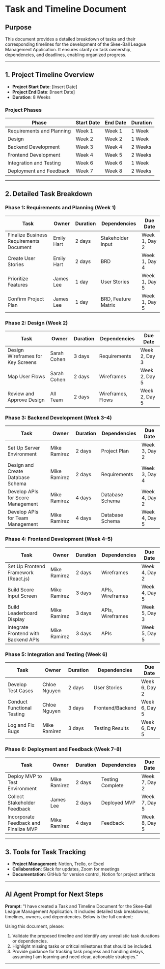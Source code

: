 # Task and Timeline Document

## Purpose
This document provides a detailed breakdown of tasks and their corresponding timelines for the development of the Skee-Ball League Management Application. It ensures clarity on task ownership, dependencies, and deadlines, enabling organized progress.

---

## 1. Project Timeline Overview
- **Project Start Date**: [Insert Date]
- **Project End Date**: [Insert Date]
- **Duration**: 8 Weeks

### **Project Phases**
| Phase                        | Start Date   | End Date     | Duration   |
|------------------------------|--------------|--------------|------------|
| Requirements and Planning    | Week 1       | Week 1       | 1 Week     |
| Design                       | Week 2       | Week 2       | 1 Week     |
| Backend Development          | Week 3       | Week 4       | 2 Weeks    |
| Frontend Development         | Week 4       | Week 5       | 2 Weeks    |
| Integration and Testing      | Week 6       | Week 6       | 1 Week     |
| Deployment and Feedback      | Week 7       | Week 8       | 2 Weeks    |

---

## 2. Detailed Task Breakdown

### **Phase 1: Requirements and Planning (Week 1)**
| Task                                     | Owner           | Duration | Dependencies       | Due Date   |
|-----------------------------------------|-----------------|----------|--------------------|------------|
| Finalize Business Requirements Document  | Emily Hart      | 2 days   | Stakeholder input  | Week 1, Day 2 |
| Create User Stories                      | Emily Hart      | 2 days   | BRD                | Week 1, Day 4 |
| Prioritize Features                      | James Lee       | 1 day    | User Stories       | Week 1, Day 5 |
| Confirm Project Plan                     | James Lee       | 1 day    | BRD, Feature Matrix| Week 1, Day 5 |

### **Phase 2: Design (Week 2)**
| Task                                     | Owner           | Duration | Dependencies       | Due Date   |
|-----------------------------------------|-----------------|----------|--------------------|------------|
| Design Wireframes for Key Screens        | Sarah Cohen     | 3 days   | Requirements       | Week 2, Day 3 |
| Map User Flows                           | Sarah Cohen     | 2 days   | Wireframes         | Week 2, Day 5 |
| Review and Approve Design                | All Team        | 2 days   | Wireframes, Flows  | Week 2, Day 5 |

### **Phase 3: Backend Development (Week 3–4)**
| Task                                     | Owner           | Duration | Dependencies       | Due Date   |
|-----------------------------------------|-----------------|----------|--------------------|------------|
| Set Up Server Environment                | Mike Ramirez    | 2 days   | Project Plan       | Week 3, Day 2 |
| Design and Create Database Schema        | Mike Ramirez    | 2 days   | Requirements       | Week 3, Day 4 |
| Develop APIs for Score Management        | Mike Ramirez    | 4 days   | Database Schema    | Week 4, Day 2 |
| Develop APIs for Team Management         | Mike Ramirez    | 4 days   | Database Schema    | Week 4, Day 5 |

### **Phase 4: Frontend Development (Week 4–5)**
| Task                                     | Owner           | Duration | Dependencies       | Due Date   |
|-----------------------------------------|-----------------|----------|--------------------|------------|
| Set Up Frontend Framework (React.js)     | Mike Ramirez    | 2 days   | Wireframes         | Week 4, Day 2 |
| Build Score Input Screen                 | Mike Ramirez    | 3 days   | APIs, Wireframes   | Week 4, Day 5 |
| Build Leaderboard Display                | Mike Ramirez    | 3 days   | APIs, Wireframes   | Week 5, Day 3 |
| Integrate Frontend with Backend APIs     | Mike Ramirez    | 3 days   | APIs               | Week 5, Day 5 |

### **Phase 5: Integration and Testing (Week 6)**
| Task                                     | Owner           | Duration | Dependencies       | Due Date   |
|-----------------------------------------|-----------------|----------|--------------------|------------|
| Develop Test Cases                       | Chloe Nguyen    | 2 days   | User Stories       | Week 6, Day 2 |
| Conduct Functional Testing               | Chloe Nguyen    | 3 days   | Frontend/Backend   | Week 6, Day 5 |
| Log and Fix Bugs                         | Mike Ramirez    | 3 days   | Testing Results    | Week 6, Day 5 |

### **Phase 6: Deployment and Feedback (Week 7–8)**
| Task                                     | Owner           | Duration | Dependencies       | Due Date   |
|-----------------------------------------|-----------------|----------|--------------------|------------|
| Deploy MVP to Test Environment           | Mike Ramirez    | 2 days   | Testing Complete   | Week 7, Day 2 |
| Collect Stakeholder Feedback             | James Lee       | 2 days   | Deployed MVP       | Week 7, Day 5 |
| Incorporate Feedback and Finalize MVP    | Mike Ramirez    | 4 days   | Feedback           | Week 8, Day 5 |

---

## 3. Tools for Task Tracking
- **Project Management**: Notion, Trello, or Excel
- **Collaboration**: Slack for updates, Zoom for meetings
- **Documentation**: GitHub for version control, Notion for project artifacts

---

## AI Agent Prompt for Next Steps
**Prompt**:
"I have created a Task and Timeline Document for the Skee-Ball League Management Application. It includes detailed task breakdowns, timelines, owners, and dependencies. Below is the full content:

<Insert Task and Timeline Document Here>

Using this document, please:
1. Validate the proposed timeline and identify any unrealistic task durations or dependencies.
2. Highlight missing tasks or critical milestones that should be included.
3. Provide guidance for tracking task progress and handling delays, assuming I am learning and need clear, actionable strategies."

---

